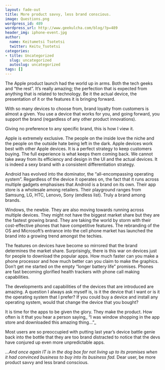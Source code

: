 ```yaml
---
layout: fade-out
title: More product savvy, less brand conscious.
image: Questions.png
wordpress_id: 489
wordpress_url: http://www.geekulcha.com/blog/?p=489
header_img: iphone-event.jpg
author:
  name: Keitumetsi Tsotetsi
  twitter: Keitu_Tsotetsi
categories:
- title: Uncategorized
  slug: uncategorized
  autoslug: uncategorized
tags: []
---
```

The Apple product launch had the world up in arms. Both the tech geeks and “the rest”. It’s really amazing; the perfection that is expected from anything that is related to technology. Be it the actual device, the presentation of it or the features it is bringing forward.

 With so many devices to choose from, brand loyalty from customers is almost a given. You use a device that works for you, and going forward, you support the brand (regardless of any other product innovations).

 Giving no preference to any specific brand, this is how I view it.

 Apple is extremely exclusive. The people on the inside love the niche and the people on the outside hate being left in the dark. Apple devices work best with other Apple devices. It is a perfect strategy to keep customers buying. The full experience is what keeps them coming back. We cannot take away from its efficiency and design in the UI and the actual devices. It is indeed a sexy brand with a consistent differentiation strategy.

 Android has evolved into the dominator, the “all-encompassing operating system”. Regardless of the device it operates on, the fact that it runs across multiple gadgets emphasises that Android is a brand on its own. Their app store is a wholesale among retailers. Their playground ranges from Samsung, LG, HTC, Lenovo, Sony (endless list). Truly a brand among brands.

 Windows, the newbie. They are also moving towards running across multiple devices. They might not have the biggest market share but they are the fastest growing brand. They are taking the world by storm with their cost-effective phones that have competitive features. The rebranding of the OS and Microsoft’s entrance into the cell phone market has launched the brand into a growing trend amongst the techies.

 The features on devices have become so mirrored that the brand determines the market share. Surprisingly, there is this war on devices just for people to download the popular apps. How much faster can you make a phone processor and how much better can you claim to make the graphics. Don’t get me started on the empty “longer battery life” promises. Phones are fast becoming glorified health trackers with phone call making capabilities.

 The developments and capabilities of the devices that are introduced are amazing. A question I always ask myself is, is it the device that I want or is it the operating system that I prefer? If you could buy a device and install any operating system, would that change the device that you bought?

 It is time for the apps to be given the glory. They make the product. How often is it that you hear a person saying_ “I was window shopping in the app store and downloaded this amazing thing…”_

 Most users are so preoccupied with putting last year’s device battle genie back into the bottle that they are too brand distracted to notice that the devs have conjured up even more unpredictable apps.

_…And once again IT is in the dog box for not living up to its promises when it had convinced business to buy into its business fad._ Dear user, be more product savvy and less brand conscious.

